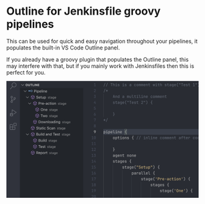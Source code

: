 # Outline for Jenkinsfile groovy pipelines

This can be used for quick and easy navigation throughout your pipelines, it populates the built-in VS Code Outline panel.

If you already have a groovy plugin that populates the Outline panel, this may interfere with that, but if you mainly work with Jenkinsfiles then this is perfect for you.

![Outline example](images/outline.png)
